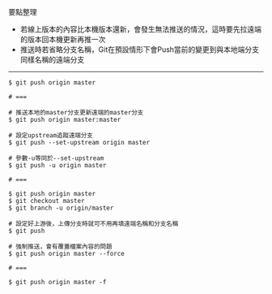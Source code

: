 要點整理
- 若線上版本的內容比本機版本還新，會發生無法推送的情況，這時要先拉遠端的版本回本機更新再推一次
- 推送時若省略分支名稱，Git在預設情形下會Push當前的變更到與本地端分支同樣名稱的遠端分支

---

```
$ git push origin master

# ===

# 推送本地的master分支更新遠端的master分支
$ git push origin master:master
```

```
# 設定upstream追蹤遠端分支
$ git push --set-upstream origin master

# 參數-u等同於--set-upstream
$ git push -u origin master

# ===

$ git push origin master
$ git checkout master
$ git branch -u origin/master
```

```
# 設定好上游後，上傳分支時就可不用再填遠端名稱和分支名稱
$ git push
```

```
# 強制推送，會有覆蓋檔案內容的問題
$ git push origin master --force

# ===
 
$ git push origin master -f
```